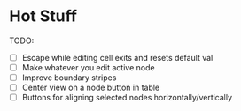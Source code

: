 # Hot Stuff

TODO:
- [ ] Escape while editing cell exits and resets default val
- [ ] Make whatever you edit active node
- [ ] Improve boundary stripes
- [ ] Center view on a node button in table
- [ ] Buttons for aligning selected nodes horizontally/vertically
